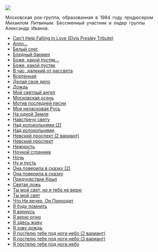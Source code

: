 ![](/songs/абв/Александр%20Иванов%20(Рондо)/aleksandr_ivanov_rondo.jpg)  

Московская рок-группа, образованная в 1984 году продюсером Михаилом Литвиным. Бессменный участник и лидер группы Александр Иванов.

* [Can't Help Falling In Love (Elvis Presley Tribute)](/songs/абв/Александр%20Иванов%20(Рондо)/Can't%20Help%20Falling%20In%20Love%20(Elvis%20Presley%20Tribute))
* [Алло...](/songs/абв/Александр%20Иванов%20(Рондо)/Алло...)
* [Белый снег](/songs/абв/Александр%20Иванов%20(Рондо)/Белый%20снег)
* [Бледный бармен](/songs/абв/Александр%20Иванов%20(Рондо)/Бледный%20бармен)
* [Боже, какой пустяк...](/songs/абв/Александр%20Иванов%20(Рондо)/Боже,%20какой%20пустяк...)
* [Боже, какой пустяк](/songs/абв/Александр%20Иванов%20(Рондо)/Боже,%20какой%20пустяк)
* [В час, далекий от рассвета](/songs/абв/Александр%20Иванов%20(Рондо)/В%20час,%20далекий%20от%20рассвета)
* [Вселенная](/songs/абв/Александр%20Иванов%20(Рондо)/Вселенная)
* [Делай свое дело](/songs/абв/Александр%20Иванов%20(Рондо)/Делай%20свое%20дело)
* [Дождь](/songs/абв/Александр%20Иванов%20(Рондо)/Дождь)
* [Мой светлый ангел](/songs/абв/Александр%20Иванов%20(Рондо)/Мой%20светлый%20ангел)
* [Московская осень](/songs/абв/Александр%20Иванов%20(Рондо)/Московская%20осень)
* [Мотив последней песни](/songs/абв/Александр%20Иванов%20(Рондо)/Мотив%20последней%20песни)
* [Моя неласковая Русь](/songs/абв/Александр%20Иванов%20(Рондо)/Моя%20неласковая%20Русь)
* [На одной Земле](/songs/абв/Александр%20Иванов%20(Рондо)/На%20одной%20Земле)
* [Навстречу свету](/songs/абв/Александр%20Иванов%20(Рондо)/Навстречу%20свету)
* [Над колокольнями (2)](/songs/абв/Александр%20Иванов%20(Рондо)/Над%20колокольнями%20(2))
* [Над колокольнями](/songs/абв/Александр%20Иванов%20(Рондо)/Над%20колокольнями)
* [Невский проспект (2 вариант)](/songs/абв/Александр%20Иванов%20(Рондо)/Невский%20проспект%20(2%20вариант))
* [Невский проспект](/songs/абв/Александр%20Иванов%20(Рондо)/Невский%20проспект)
* [Нежность](/songs/абв/Александр%20Иванов%20(Рондо)/Нежность)
* [Ночной странник](/songs/абв/Александр%20Иванов%20(Рондо)/Ночной%20странник)
* [Ночь](/songs/абв/Александр%20Иванов%20(Рондо)/Ночь)
* [Ну и пусть](/songs/абв/Александр%20Иванов%20(Рондо)/Ну%20и%20пусть)
* [Она поверила в сказку (2)](/songs/абв/Александр%20Иванов%20(Рондо)/Она%20поверила%20в%20сказку%20(2))
* [Она поверила в сказку](/songs/абв/Александр%20Иванов%20(Рондо)/Она%20поверила%20в%20сказку)
* [Предчувствие Крыл](/songs/абв/Александр%20Иванов%20(Рондо)/Предчувствие%20Крыл)
* [Святая ложь](/songs/абв/Александр%20Иванов%20(Рондо)/Святая%20ложь)
* [Ты мой свет, но я тебе не верю](/songs/абв/Александр%20Иванов%20(Рондо)/Ты%20мой%20свет,%20но%20я%20тебе%20не%20верю)
* [Ты мой свет](/songs/абв/Александр%20Иванов%20(Рондо)/Ты%20мой%20свет)
* [Чтo Ни вeчep, Oн Пpиxoдит](/songs/абв/Александр%20Иванов%20(Рондо)/Чтo%20Ни%20вeчep,%20Oн%20Пpиxoдит)
* [Я буду помнить](/songs/абв/Александр%20Иванов%20(Рондо)/Я%20буду%20помнить)
* [Я вернусь](/songs/абв/Александр%20Иванов%20(Рондо)/Я%20вернусь)
* [Я верю огню](/songs/абв/Александр%20Иванов%20(Рондо)/Я%20верю%20огню)
* [Я здесь живу](/songs/абв/Александр%20Иванов%20(Рондо)/Я%20здесь%20живу)
* [Я зову дождь](/songs/абв/Александр%20Иванов%20(Рондо)/Я%20зову%20дождь)
* [Я постелю тебе под ноги небо (2 вариант)](/songs/абв/Александр%20Иванов%20(Рондо)/Я%20постелю%20тебе%20под%20ноги%20небо%20(2%20вариант))
* [Я постелю тебе под ноги небо (3 вариант)](/songs/абв/Александр%20Иванов%20(Рондо)/Я%20постелю%20тебе%20под%20ноги%20небо%20(3%20вариант))
* [Я постелю тебе под ноги небо](/songs/абв/Александр%20Иванов%20(Рондо)/Я%20постелю%20тебе%20под%20ноги%20небо)